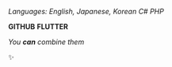 *Languages: English, Japanese, Korean*
_C# PHP_

**GITHUB**
__FLUTTER__

_You **can** combine them_

:sparkles:
